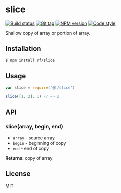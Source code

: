 
# slice

[![Build status][travis-image]][travis-url]
[![Git tag][git-image]][git-url]
[![NPM version][npm-image]][npm-url]
[![Code style][standard-image]][standard-url]

Shallow copy of array or portion of array.

## Installation

    $ npm install @f/slice

## Usage

```js
var slice = require('@f/slice')

slice([1, 2], 1) // => 2
```

## API

### slice(array, begin, end)

- `array` - source array
- `begin` - beginning of copy
- `end` - end of copy

**Returns:** copy of array

## License

MIT

[travis-image]: https://img.shields.io/travis/micro-js/slice.svg?style=flat-square
[travis-url]: https://travis-ci.org/micro-js/slice
[git-image]: https://img.shields.io/github/tag/micro-js/slice.svg?style=flat-square
[git-url]: https://github.com/micro-js/slice
[standard-image]: https://img.shields.io/badge/code%20style-standard-brightgreen.svg?style=flat-square
[standard-url]: https://github.com/feross/standard
[npm-image]: https://img.shields.io/npm/v/@f/slice.svg?style=flat-square
[npm-url]: https://npmjs.org/package/@f/slice
